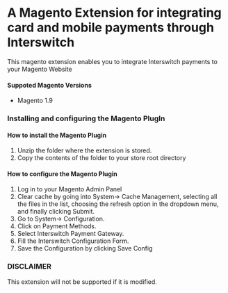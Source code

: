 # A Magento Extension for integrating card and mobile payments through Interswitch

This magento extension enables you to integrate Interswitch payments to your Magento Website

#### Suppoted Magento Versions
- Magento 1.9


### Installing and configuring the Magento PlugIn

#### How to install the Magento Plugin
1. Unzip the folder where the extension is stored.
2. Copy the contents of the  folder to  your store root directory 

#### How to configure the Magento Plugin
1. Log in to your Magento Admin Panel
2. Clear cache by going into System-> Cache Management, selecting all the files in the list, choosing the refresh option in the dropdown menu, and finally clicking Submit.
3. Go to System-> Configuration. 
4. Click on Payment Methods.
5. Select Interswitch Payment Gateway. 
6. Fill the Interswitch Configuration Form. 
7. Save the Configuration by clicking Save Config


### DISCLAIMER
This extension will not be supported if it is modified. 
